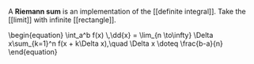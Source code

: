 A **Riemann sum** is an implementation of the [[definite integral]]. Take the [[limit]] with infinite [[rectangle]].

\begin{equation}
\int_a^b f(x) \\,\dd{x} = \lim_{n \to\infty} \Delta x\sum_{k=1}^n f(x + k\Delta x),\quad \Delta x \doteq \frac{b-a}{n}
\end{equation}